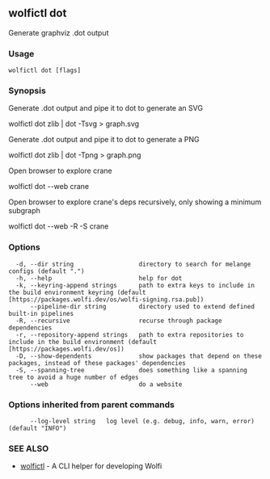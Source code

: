 ## wolfictl dot

Generate graphviz .dot output

### Usage

```
wolfictl dot [flags]
```

### Synopsis


Generate .dot output and pipe it to dot to generate an SVG

  wolfictl dot zlib | dot -Tsvg > graph.svg

Generate .dot output and pipe it to dot to generate a PNG

  wolfictl dot zlib | dot -Tpng > graph.png

Open browser to explore crane

  wolfictl dot --web crane

Open browser to explore crane's deps recursively, only showing a minimum subgraph

  wolfictl dot --web -R -S crane


### Options

```
  -d, --dir string                  directory to search for melange configs (default ".")
  -h, --help                        help for dot
  -k, --keyring-append strings      path to extra keys to include in the build environment keyring (default [https://packages.wolfi.dev/os/wolfi-signing.rsa.pub])
      --pipeline-dir string         directory used to extend defined built-in pipelines
  -R, --recursive                   recurse through package dependencies
  -r, --repository-append strings   path to extra repositories to include in the build environment (default [https://packages.wolfi.dev/os])
  -D, --show-dependents             show packages that depend on these packages, instead of these packages' dependencies
  -S, --spanning-tree               does something like a spanning tree to avoid a huge number of edges
      --web                         do a website
```

### Options inherited from parent commands

```
      --log-level string   log level (e.g. debug, info, warn, error) (default "INFO")
```

### SEE ALSO

* [wolfictl](wolfictl.md)	 - A CLI helper for developing Wolfi

